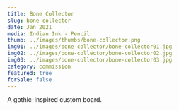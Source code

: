 ```yaml
---
title: Bone Collector
slug: bone-collector
date: Jan 2021
media: Indian Ink - Pencil
thumb: ../images/thumbs/bone-collector.png
img01: ../images/bone-collector/bone-collector01.jpg
img02: ../images/bone-collector/bone-collector02.jpg
img03: ../images/bone-collector/bone-collector03.jpg
category: commission
featured: true
forSale: false
---
```


A gothic-inspired custom board.